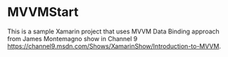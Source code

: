 # MVVMStart
This is a sample Xamarin project that uses MVVM Data Binding approach from James Montemagno show in Channel 9 https://channel9.msdn.com/Shows/XamarinShow/Introduction-to-MVVM.

